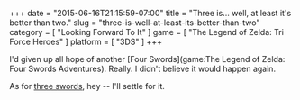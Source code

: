 +++
date = "2015-06-16T21:15:59-07:00"
title = "Three is... well, at least it's better than two."
slug = "three-is-well-at-least-its-better-than-two"
category = [ "Looking Forward To It" ]
game = [ "The Legend of Zelda: Tri Force Heroes" ]
platform = [ "3DS" ]
+++

I'd given up all hope of another [Four Swords](game:The Legend of Zelda: Four Swords Adventures).  Really.  I didn't believe it would happen again.

As for <a href="http://www.vg247.com/2015/06/16/zelda-tri-force-heroes-announced-for-3ds/">three swords</a>, hey -- I'll settle for it.